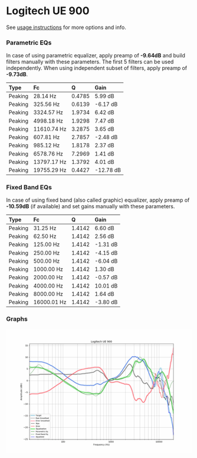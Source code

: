 # Logitech UE 900
See [usage instructions](https://github.com/jaakkopasanen/AutoEq#usage) for more options and info.

### Parametric EQs
In case of using parametric equalizer, apply preamp of **-9.64dB** and build filters manually
with these parameters. The first 5 filters can be used independently.
When using independent subset of filters, apply preamp of **-9.73dB**.

| Type    | Fc          |      Q | Gain      |
|:--------|:------------|:-------|:----------|
| Peaking | 28.14 Hz    | 0.4785 | 5.99 dB   |
| Peaking | 325.56 Hz   | 0.6139 | -6.17 dB  |
| Peaking | 3324.57 Hz  | 1.9734 | 6.42 dB   |
| Peaking | 4998.18 Hz  | 1.9298 | 7.47 dB   |
| Peaking | 11610.74 Hz | 3.2875 | 3.65 dB   |
| Peaking | 607.81 Hz   | 2.7857 | -2.48 dB  |
| Peaking | 985.12 Hz   | 1.8178 | 2.37 dB   |
| Peaking | 6578.76 Hz  | 7.2969 | 1.41 dB   |
| Peaking | 13797.17 Hz | 1.3792 | 4.01 dB   |
| Peaking | 19755.29 Hz | 0.4427 | -12.78 dB |

### Fixed Band EQs
In case of using fixed band (also called graphic) equalizer, apply preamp of **-10.59dB**
(if available) and set gains manually with these parameters.

| Type    | Fc          |      Q | Gain     |
|:--------|:------------|:-------|:---------|
| Peaking | 31.25 Hz    | 1.4142 | 6.60 dB  |
| Peaking | 62.50 Hz    | 1.4142 | 2.56 dB  |
| Peaking | 125.00 Hz   | 1.4142 | -1.31 dB |
| Peaking | 250.00 Hz   | 1.4142 | -4.15 dB |
| Peaking | 500.00 Hz   | 1.4142 | -6.04 dB |
| Peaking | 1000.00 Hz  | 1.4142 | 1.30 dB  |
| Peaking | 2000.00 Hz  | 1.4142 | -0.57 dB |
| Peaking | 4000.00 Hz  | 1.4142 | 10.01 dB |
| Peaking | 8000.00 Hz  | 1.4142 | 1.64 dB  |
| Peaking | 16000.01 Hz | 1.4142 | -3.80 dB |

### Graphs
![](./Logitech%20UE%20900.png)
